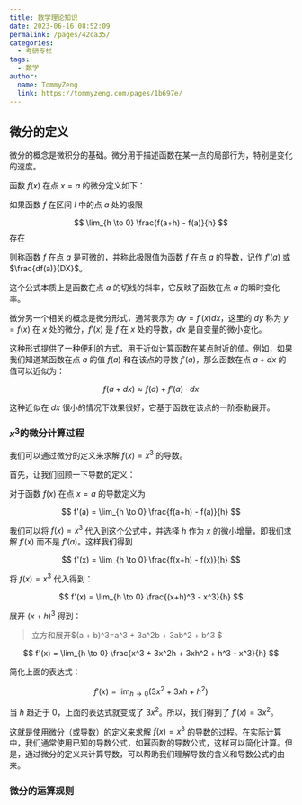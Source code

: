 ```yaml
---
title: 数学理论知识
date: 2023-06-16 08:52:09
permalink: /pages/42ca35/
categories:
  - 考研专栏
tags:
  - 数学
author: 
  name: TommyZeng
  link: https://tommyzeng.com/pages/1b697e/
---
```

## 微分的定义

微分的概念是微积分的基础。微分用于描述函数在某一点的局部行为，特别是变化的速度。

函数 $f(x)$ 在点 $x=a$ 的微分定义如下：

如果函数 $f$ 在区间 $I$ 中的点 $a$ 处的极限

$$ \lim_{h \to 0} \frac{f(a+h) - f(a)}{h} $$存在

则称函数 $f$ 在点 $a$ 是可微的，并称此极限值为函数 $f$ 在点 $a$ 的导数，记作 $f'(a)$ 或 $\frac{df(a)}{DX}$。

这个公式本质上是函数在点 $a$ 的切线的斜率，它反映了函数在点 $a$ 的瞬时变化率。

微分另一个相关的概念是微分形式，通常表示为 $dy = f'(x)dx$，这里的 $dy$ 称为 $y=f(x)$ 在 $x$ 处的微分，$f'(x)$ 是 $f$ 在 $x$ 处的导数，$dx$ 是自变量的微小变化。

这种形式提供了一种便利的方式，用于近似计算函数在某点附近的值。例如，如果我们知道某函数在点 $a$ 的值 $f(a)$ 和在该点的导数 $f'(a)$，那么函数在点 $a + dx$ 的值可以近似为：

$$f(a + dx) \approx f(a) + f'(a) \cdot dx$$

这种近似在 $dx$ 很小的情况下效果很好，它基于函数在该点的一阶泰勒展开。





### $x^3$的微分计算过程

我们可以通过微分的定义来求解 $f(x) = x^3$ 的导数。

首先，让我们回顾一下导数的定义：

对于函数 $f(x)$ 在点 $x=a$ 的导数定义为

$$ f'(a) = \lim_{h \to 0} \frac{f(a+h) - f(a)}{h} $$

我们可以将 $f(x) = x^3$ 代入到这个公式中，并选择 $h$ 作为 $x$ 的微小增量，即我们求解 $f'(x)$ 而不是 $f'(a)$。这样我们得到

$$ f'(x) = \lim_{h \to 0} \frac{f(x+h) - f(x)}{h} $$

将 $f(x) = x^3$ 代入得到：

$$ f'(x) = \lim_{h \to 0} \frac{(x+h)^3 - x^3}{h} $$

展开 $(x+h)^3$ 得到：

> 立方和展开$(a + b)^3=a^3 + 3a^2b + 3ab^2 + b^3 $

$$ f'(x) = \lim_{h \to 0} \frac{x^3 + 3x^2h + 3xh^2 + h^3 - x^3}{h} $$

简化上面的表达式：

$$ f'(x) = \lim_{h \to 0} (3x^2 + 3xh + h^2) $$

当 $h$ 趋近于 $0$，上面的表达式就变成了 $3x^2$。所以，我们得到了 $f'(x) = 3x^2$。

这就是使用微分（或导数）的定义来求解 $f(x) = x^3$ 的导数的过程。在实际计算中，我们通常使用已知的导数公式，如幂函数的导数公式，这样可以简化计算。但是，通过微分的定义来计算导数，可以帮助我们理解导数的含义和导数公式的由来。



### 微分的运算规则